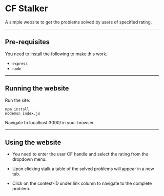 # CF Stalker

A simple website to get the problems solved by users of specified rating.

---

## Pre-requisites

You need to install the following to make this work.

- `express`
- `node`
---

## Running the website

Run the site:

```
npm install
nodemon index.js
```

Navigate to localhost:3000/ in your browser.

---

## Using the website

- You need to enter the user CF handle and select the rating from the dropdown menu.

- Upon clicking stalk a table of the solved problems will appear in a new tab.

- Click on the contest-ID  under link column to navigate to the complete problem.
